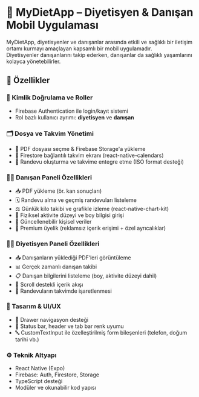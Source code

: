 # 🥦 MyDietApp – Diyetisyen & Danışan Mobil Uygulaması

MyDietApp, diyetisyenler ve danışanlar arasında etkili ve sağlıklı bir iletişim ortamı kurmayı amaçlayan kapsamlı bir mobil uygulamadır.  
Diyetisyenler danışanlarını takip ederken, danışanlar da sağlıklı yaşamlarını kolayca yönetebilirler.

## 🚀 Özellikler

### 🔐 Kimlik Doğrulama ve Roller
- Firebase Authentication ile login/kayıt sistemi
- Rol bazlı kullanıcı ayrımı: **diyetisyen** ve **danışan**

### 🗂️ Dosya ve Takvim Yönetimi
- 📄 PDF dosyası seçme & Firebase Storage'a yükleme
- 📅 Firestore bağlantılı takvim ekranı (react-native-calendars)
- 📌 Randevu oluşturma ve takvime entegre etme (ISO format desteği)

### 🧍‍♂️ Danışan Paneli Özellikleri
- 📥 PDF yükleme (ör. kan sonuçları)
- 🗓️ Randevu alma ve geçmiş randevuları listeleme
- ⚖️ Günlük kilo takibi ve grafikle izleme (react-native-chart-kit)
- 🏃 Fiziksel aktivite düzeyi ve boy bilgisi girişi
- 🔄 Güncellenebilir kişisel veriler
- 🌟 Premium üyelik (reklamsız içerik erişimi + özel ayrıcalıklar)

### 👩‍⚕️ Diyetisyen Paneli Özellikleri
- 📥 Danışanların yüklediği PDF’leri görüntüleme
- 📊 Gerçek zamanlı danışan takibi
- 📋 Danışan bilgilerini listeleme (boy, aktivite düzeyi dahil)
- 🧭 Scroll destekli içerik akışı
- 📅 Randevuların takvimde işaretlenmesi

### 🎨 Tasarım & UI/UX
- 🧭 Drawer navigasyon desteği
- 🎨 Status bar, header ve tab bar renk uyumu
- 🔤 CustomTextInput ile özelleştirilmiş form bileşenleri (telefon, doğum tarihi vb.)

### ⚙️ Teknik Altyapı
- React Native (Expo)
- Firebase: Auth, Firestore, Storage
- TypeScript desteği
- Modüler ve okunabilir kod yapısı



